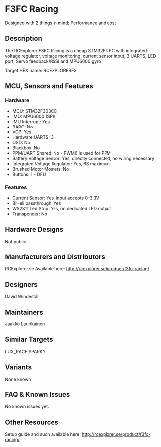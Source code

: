 # F3FC Racing

Designed with 2 things in mind; Performance and cost

## Description

The RCExplorer F3FC Racing is a cheap STM32F3 FC with integrated voltage regulator, voltage monitoring, current sensor input, 3 UARTS, LED port, Servo feedback/RSSI and MPU6000 gyro

Target HEX name: RCEXPLORERF3

## MCU, Sensors and Features

### Hardware
  - MCU: STM32F303CC
  - IMU: MPU6000 (SPI)
  - IMU Interrupt: Yes
  - BARO: No
  - VCP: Yes
  - Hardware UARTS: 3
  - OSD: No
  - Blackbox: No
  - PPM/UART Shared: No - PWM6 is used for PPM
  - Battery Voltage Sensor: Yes, directly connected, no wiring necessary
  - Integrated Voltage Regulator: Yes, 6S maximum
  - Brushed Motor Mosfets: No
  - Buttons: 1 - DFU

### Features
  - Current Sensor: Yes, input accepts 0-3.3V
  - BlHeli passthrough: Yes
  - WS2811 Led Strip: Yes, on dedicated LED output
  - Transponder: No

## Hardware Designs

Not public

## Manufacturers and Distributors

RCExplorer.se
Available here: http://rcexplorer.se/product/f3fc-racing/

## Designers
David Windestål

## Maintainers
Jaakko Laurikainen

## Similar Targets
LUX_RACE
SPARKY

## Variants
None known

## FAQ & Known Issues
No known issues yet. 

## Other Resources
Setup guide and such available here: http://rcexplorer.se/product/f3fc-racing/